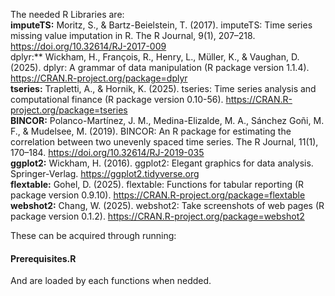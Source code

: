 The needed R Libraries are:   
**imputeTS:**
Moritz, S., & Bartz-Beielstein, T. (2017). imputeTS: Time series missing value imputation in R. The R Journal, 9(1), 207–218. https://doi.org/10.32614/RJ-2017-009   
dplyr:**
Wickham, H., François, R., Henry, L., Müller, K., & Vaughan, D. (2025). dplyr: A grammar of data manipulation (R package version 1.1.4). https://CRAN.R-project.org/package=dplyr   
**tseries:**
Trapletti, A., & Hornik, K. (2025). tseries: Time series analysis and computational finance (R package version 0.10-56). https://CRAN.R-project.org/package=tseries   
**BINCOR:**
Polanco-Martínez, J. M., Medina-Elizalde, M. A., Sánchez Goñi, M. F., & Mudelsee, M. (2019). BINCOR: An R package for estimating the correlation between two unevenly spaced time series. The R Journal, 11(1), 170–184. https://doi.org/10.32614/RJ-2019-035   
**ggplot2:**
Wickham, H. (2016). ggplot2: Elegant graphics for data analysis. Springer-Verlag. https://ggplot2.tidyverse.org   
**flextable:**
Gohel, D. (2025). flextable: Functions for tabular reporting (R package version 0.9.10). https://CRAN.R-project.org/package=flextable   
**webshot2:**
Chang, W. (2025). webshot2: Take screenshots of web pages (R package version 0.1.2). https://CRAN.R-project.org/package=webshot2

These can be acquired through running: 
#### Prerequisites.R
And are loaded by each functions when nedded. 
